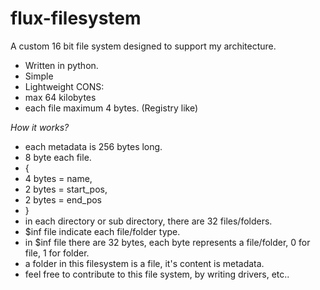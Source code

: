 # flux-filesystem
A custom 16 bit file system designed to support my architecture.
- Written in python.
- Simple
- Lightweight
CONS:
- max 64 kilobytes
- each file maximum 4 bytes. (Registry like)

*How it works?*
- each metadata is 256 bytes long.
- 8 byte each file.
-  {
-    4 bytes = name,
-    2 bytes = start_pos,
-    2 bytes = end_pos
-  }
- in each directory or sub directory, there are 32 files/folders.
- $inf file indicate each file/folder type.
- in $inf file there are 32 bytes, each byte represents a file/folder, 0 for file, 1 for folder.
- a folder in this filesystem is a file, it's content is metadata.
- feel free to contribute to this file system, by writing drivers, etc..

